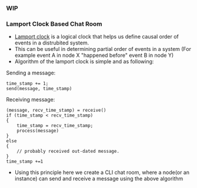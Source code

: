 ### WIP

### Lamport Clock Based Chat Room
- [Lamport clock](https://lamport.azurewebsites.net/pubs/time-clocks.pdf) is a logical clock that helps us define causal order of events in a distrubited system. 
- This can be useful in determining partial order of events in a system (For example event A in node X "happened before" event B in node Y) 
- Algorithm of the lamport clock is simple and as following:

Sending a message:
```
time_stamp += 1;
send(message, time_stamp)
```

Receiving message:
```
(message, recv_time_stamp) = receive()
if (time_stamp < recv_time_stamp)
{
    time_stamp = recv_time_stamp;
    process(message)
}
else
{
    // probably received out-dated message.
}
time_stamp +=1
```

- Using this principle here we create a CLI chat room, where a node(or an instance) can send and receive a message using the above algorithm 
 